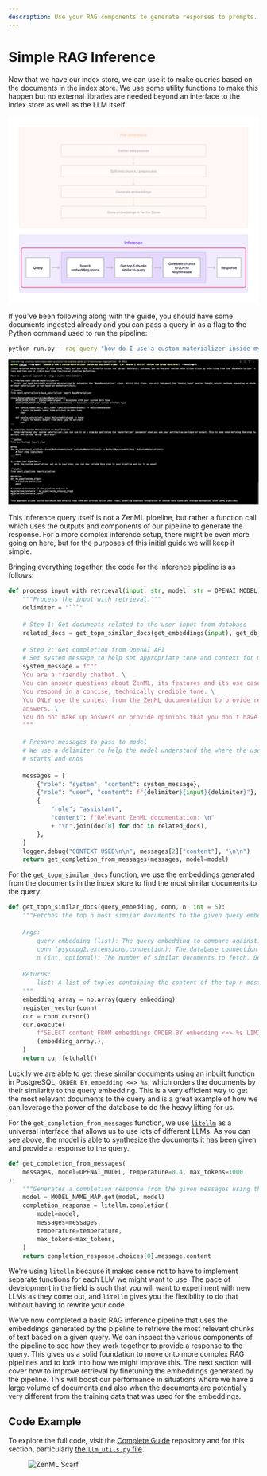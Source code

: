 ```yaml
---
description: Use your RAG components to generate responses to prompts.
---
```


# Simple RAG Inference

Now that we have our index store, we can use it to make queries based on the
documents in the index store. We use some utility functions to make this happen
but no external libraries are needed beyond an interface to the index store as
well as the LLM itself.

![](/docs/book/.gitbook/assets/rag-stage-4.png)

If you've been following along with the guide, you should have some documents
ingested already and you can pass a query in as a flag to the Python command
used to run the pipeline:

```bash
python run.py --rag-query "how do I use a custom materializer inside my own zenml steps? i.e. how do I set it? inside the @step decorator?" --model=gpt4
```

![](/docs/book/.gitbook/assets/rag-inference.png)

This inference query itself is not a ZenML pipeline, but rather a function call
which uses the outputs and components of our pipeline to generate the response.
For a more complex inference setup, there might be even more going on here, but
for the purposes of this initial guide we will keep it simple.

Bringing everything together, the code for the inference pipeline is as follows:

```python
def process_input_with_retrieval(input: str, model: str = OPENAI_MODEL) -> str:
    """Process the input with retrieval."""
    delimiter = "```"

    # Step 1: Get documents related to the user input from database
    related_docs = get_topn_similar_docs(get_embeddings(input), get_db_conn())

    # Step 2: Get completion from OpenAI API
    # Set system message to help set appropriate tone and context for model
    system_message = f"""
    You are a friendly chatbot. \
    You can answer questions about ZenML, its features and its use cases. \
    You respond in a concise, technically credible tone. \
    You ONLY use the context from the ZenML documentation to provide relevant
    answers. \
    You do not make up answers or provide opinions that you don't have information to support. \
    """

    # Prepare messages to pass to model
    # We use a delimiter to help the model understand the where the user_input
    # starts and ends

    messages = [
        {"role": "system", "content": system_message},
        {"role": "user", "content": f"{delimiter}{input}{delimiter}"},
        {
            "role": "assistant",
            "content": f"Relevant ZenML documentation: \n"
            + "\n".join(doc[0] for doc in related_docs),
        },
    ]
    logger.debug("CONTEXT USED\n\n", messages[2]["content"], "\n\n")
    return get_completion_from_messages(messages, model=model)
```

For the `get_topn_similar_docs` function, we use the embeddings generated from
the documents in the index store to find the most similar documents to the
query:

```python
def get_topn_similar_docs(query_embedding, conn, n: int = 5):
    """Fetches the top n most similar documents to the given query embedding from the database.

    Args:
        query_embedding (list): The query embedding to compare against.
        conn (psycopg2.extensions.connection): The database connection object.
        n (int, optional): The number of similar documents to fetch. Defaults to 5.

    Returns:
        list: A list of tuples containing the content of the top n most similar documents.
    """
    embedding_array = np.array(query_embedding)
    register_vector(conn)
    cur = conn.cursor()
    cur.execute(
        f"SELECT content FROM embeddings ORDER BY embedding <=> %s LIMIT {n}",
        (embedding_array,),
    )
    return cur.fetchall()
```

Luckily we are able to get these similar documents using an inbuilt function in
PostgreSQL, `ORDER BY embedding <=> %s`, which orders the documents by their
similarity to the query embedding. This is a very efficient way to get the most
relevant documents to the query and is a great example of how we can leverage
the power of the database to do the heavy lifting for us.

For the `get_completion_from_messages` function, we use
[`litellm`](https://github.com/BerriAI/litellm) as a universal interface that
allows us to use lots of different LLMs. As you can see above, the model is able
to synthesize the documents it has been given and provide a response to the
query.

```python
def get_completion_from_messages(
    messages, model=OPENAI_MODEL, temperature=0.4, max_tokens=1000
):
    """Generates a completion response from the given messages using the specified model."""
    model = MODEL_NAME_MAP.get(model, model)
    completion_response = litellm.completion(
        model=model,
        messages=messages,
        temperature=temperature,
        max_tokens=max_tokens,
    )
    return completion_response.choices[0].message.content
```

We're using `litellm` because it makes sense not to have to implement separate
functions for each LLM we might want to use. The pace of development in the
field is such that you will want to experiment with new LLMs as they come out,
and `litellm` gives you the flexibility to do that without having to rewrite
your code.

We've now completed a basic RAG inference pipeline that uses the embeddings
generated by the pipeline to retrieve the most relevant chunks of text based on
a given query. We can inspect the various components of the pipeline to see how
they work together to provide a response to the query. This gives us a solid
foundation to move onto more complex RAG pipelines and to look into how we might
improve this. The next section will cover how to improve retrieval by finetuning
the embeddings generated by the pipeline. This will boost our performance in
situations where we have a large volume of documents and also when the documents
are potentially very different from the training data that was used for the
embeddings.

## Code Example

To explore the full code, visit the [Complete
Guide](https://github.com/zenml-io/zenml-projects/tree/main/llm-complete-guide)
repository and for this section, particularly [the `llm_utils.py` file](https://github.com/zenml-io/zenml-projects/blob/main/llm-complete-guide/utils/llm_utils.py).

<!-- For scarf -->
<figure><img alt="ZenML Scarf" referrerpolicy="no-referrer-when-downgrade" src="https://static.scarf.sh/a.png?x-pxid=f0b4f458-0a54-4fcd-aa95-d5ee424815bc" /></figure>
